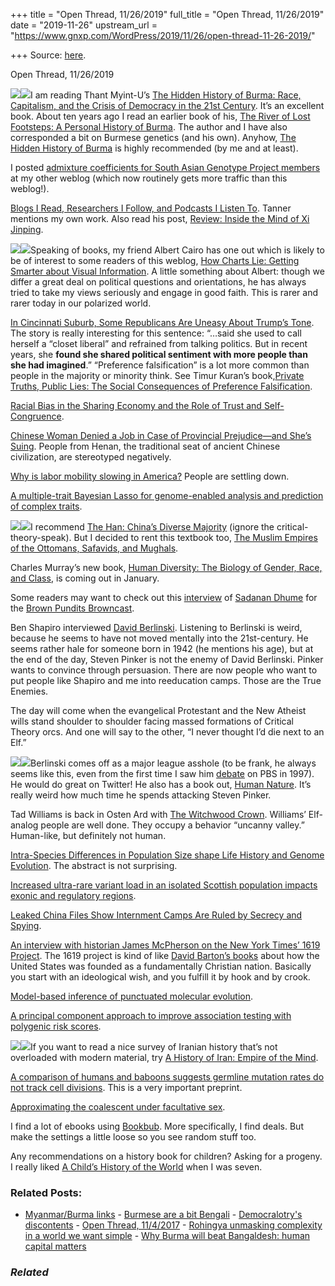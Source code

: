 +++
title = "Open Thread, 11/26/2019"
full_title = "Open Thread, 11/26/2019"
date = "2019-11-26"
upstream_url = "https://www.gnxp.com/WordPress/2019/11/26/open-thread-11-26-2019/"

+++
Source: [here](https://www.gnxp.com/WordPress/2019/11/26/open-thread-11-26-2019/).

Open Thread, 11/26/2019

[![](https://i0.wp.com/www.gnxp.com/WordPress/wp-content/uploads/2019/11/hiddenhistoryofburma.jpeg?resize=182%2C277&ssl=1)![](https://i0.wp.com/www.gnxp.com/WordPress/wp-content/uploads/2019/11/hiddenhistoryofburma.jpeg?resize=182%2C277&ssl=1)](https://www.amazon.com/exec/obidos/ASIN/B07P9DCVP2/geneexpressio-20)I am reading Thant Myint-U’s [The Hidden History of Burma: Race, Capitalism, and the Crisis of Democracy in the 21st Century](https://www.amazon.com/exec/obidos/ASIN/B07P9DCVP2/geneexpressio-20). It’s an excellent book. About ten years ago I read an earlier book of his, [The River of Lost Footsteps: A Personal History of Burma](https://www.amazon.com/exec/obidos/ASIN/0374531161/geneexpressio-20). The author and I have also corresponded a bit on Burmese genetics (and his own). Anyhow, [The Hidden History of Burma](https://www.amazon.com/exec/obidos/ASIN/B07P9DCVP2/geneexpressio-20) is highly recommended (by me and at least).

I posted [admixture coefficients for South Asian Genotype Project members](https://www.brownpundits.com/2019/11/26/some-admixture-coefficients-for-south-asian-genotype-project-members/) at my other weblog (which now routinely gets more traffic than this weblog!).

[Blogs I Read, Researchers I Follow, and Podcasts I Listen To](https://scholars-stage.blogspot.com/2019/11/blogs-i-read-researchers-i-follow-and.html). Tanner mentions my own work. Also read his post, [Review: Inside the Mind of Xi Jinping](https://scholars-stage.blogspot.com/2019/11/review-inside-mind-of-xi-jinping.html).

[![](https://i0.wp.com/www.gnxp.com/WordPress/wp-content/uploads/2019/11/howchartslie.jpeg?resize=183%2C275&ssl=1)![](https://i0.wp.com/www.gnxp.com/WordPress/wp-content/uploads/2019/11/howchartslie.jpeg?resize=183%2C275&ssl=1)](https://www.amazon.com/exec/obidos/ASIN/1324001569/geneexpressio-20)Speaking of books, my friend Albert Cairo has one out which is likely to be of interest to some readers of this weblog, [How Charts Lie: Getting Smarter about Visual Information](https://www.amazon.com/exec/obidos/ASIN/B07P88R6DW/geneexpressio-20). A little something about Albert: though we differ a great deal on political questions and orientations, he has always tried to take my views seriously and engage in good faith. This is rarer and rarer today in our polarized world.

[In Cincinnati Suburb, Some Republicans Are Uneasy About Trump’s Tone](https://www.wsj.com/articles/in-cincinnati-suburb-some-republicans-are-uneasy-about-trumps-tone-11574692823?mod=hp_listb_pos2). The story is really interesting for this sentence: “…said she used to call herself a “closet liberal” and refrained from talking politics. But in recent years, she **found she shared political sentiment with more people than she had imagined**.” “Preference falsification” is a lot more common than people in the majority or minority think. See Timur Kuran’s book,[Private Truths, Public Lies: The Social Consequences of Preference Falsification](https://www.amazon.com/exec/obidos/ASIN/0674707583/geneexpressio-20).

[Racial Bias in the Sharing Economy and the Role of Trust and Self-Congruence](https://papers.ssrn.com/sol3/papers.cfm?abstract_id=3434463).

[Chinese Woman Denied a Job in Case of Provincial Prejudice—and She’s Suing](https://www.wsj.com/articles/chinese-woman-denied-a-job-in-case-of-provincial-prejudiceand-shes-suing-11574698024?mod=hp_listb_pos1). People from Henan, the traditional seat of ancient Chinese civilization, are stereotyped negatively.

[Why is labor mobility slowing in America?](https://marginalrevolution.com/marginalrevolution/2019/11/why-is-labor-mobility-slowing-in-america.html) People are settling down.

[A multiple-trait Bayesian Lasso for genome-enabled analysis and prediction of complex traits](https://www.biorxiv.org/content/10.1101/852749v1).

[![](https://i0.wp.com/www.gnxp.com/WordPress/wp-content/uploads/2019/11/muslimempires.jpeg?resize=183%2C275&ssl=1)![](https://i0.wp.com/www.gnxp.com/WordPress/wp-content/uploads/2019/11/muslimempires.jpeg?resize=183%2C275&ssl=1)](https://www.amazon.com/exec/obidos/ASIN/B00NSTL6BC/geneexpressio-20)I recommend [The Han: China’s Diverse Majority](https://www.amazon.com/exec/obidos/ASIN/B0126SDYZ6/geneexpressio-20) (ignore the critical-theory-speak). But I decided to rent this textbook too, [The Muslim Empires of the Ottomans, Safavids, and Mughals](https://www.amazon.com/exec/obidos/ASIN/B00NSTL6BC/geneexpressio-20).

Charles Murray’s new book, [Human Diversity: The Biology of Gender, Race, and Class](https://www.amazon.com/exec/obidos/ASIN/B07Y82KNS1/geneexpressio-20), is coming out in January.

Some readers may want to check out this [interview](http://brownpundits.libsyn.com/sadanand-dhume-unfiltered) of [Sadanan Dhume](https://twitter.com/dhume?ref_src=twsrc%5Egoogle%7Ctwcamp%5Eserp%7Ctwgr%5Eauthor) for the [Brown Pundits Browncast](%22https://brownpundits.libsyn.com/).

Ben Shapiro interviewed [David Berlinski](https://www.podcastone.com/episode/David-Berlinski--The-Ben-Shapiro-Show-Sunday-Special-Ep-78). Listening to Berlinski is weird, because he seems to have not moved mentally into the 21st-century. He seems rather hale for someone born in 1942 (he mentions his age), but at the end of the day, Steven Pinker is not the enemy of David Berlinski. Pinker wants to convince through persuasion. There are now people who want to put people like Shapiro and me into reeducation camps. Those are the True Enemies.

The day will come when the evangelical Protestant and the New Atheist wills stand shoulder to shoulder facing massed formations of Critical Theory orcs. And one will say to the other, “I never thought I’d die next to an Elf.”

[![](https://i0.wp.com/www.gnxp.com/WordPress/wp-content/uploads/2019/11/sulla.jpeg?resize=200%2C252&ssl=1)![](https://i0.wp.com/www.gnxp.com/WordPress/wp-content/uploads/2019/11/sulla.jpeg?resize=200%2C252&ssl=1)](https://www.amazon.com/exec/obidos/ASIN/022656682X/geneexpressio-20)Berlinski comes off as a major league asshole (to be frank, he always seems like this, even from the first time I saw him [debate](https://www.youtube.com/watch?v=ITqiIQu-fbA) on PBS in 1997). He would do great on Twitter! He also has a book out, [Human Nature](https://www.amazon.com/exec/obidos/ASIN/B07Z43L655/geneexpressio-20). It’s really weird how much time he spends attacking Steven Pinker.

Tad Williams is back in Osten Ard with [The Witchwood Crown](https://www.amazon.com/exec/obidos/ASIN/B01IAUG3FM/geneexpressio-20). Williams’ Elf-analog people are well done. They occupy a behavior “uncanny valley.” Human-like, but definitely not human.

[Intra-Species Differences in Population Size shape Life History and Genome Evolution](https://www.biorxiv.org/content/10.1101/852368v1). The abstract is not surprising.

[Increased ultra-rare variant load in an isolated Scottish population impacts exonic and regulatory regions](https://journals.plos.org/plosgenetics/article?id=10.1371/journal.pgen.1008480).

[Leaked China Files Show Internment Camps Are Ruled by Secrecy and Spying](https://www.nytimes.com/2019/11/24/world/asia/leak-chinas-internment-camps.html?action=click&module=Top%20Stories&pgtype=Homepage).

[An interview with historian James McPherson on the New York Times’ 1619 Project](https://www.wsws.org/en/articles/2019/11/14/mcph-n14.html). The 1619 project is kind of like [David Barton’s books](https://en.wikipedia.org/wiki/David_Barton_(author)) about how the United States was founded as a fundamentally Christian nation. Basically you start with an ideological wish, and you fulfill it by hook and by crook.

[Model-based inference of punctuated molecular evolution](https://www.biorxiv.org/content/10.1101/852343v1).

[A principal component approach to improve association testing with polygenic risk scores](https://www.biorxiv.org/content/10.1101/847020v1).

[![](https://i0.wp.com/www.gnxp.com/WordPress/wp-content/uploads/2018/03/ahistoryofiran.jpeg?resize=183%2C276&ssl=1)![](https://i0.wp.com/www.gnxp.com/WordPress/wp-content/uploads/2018/03/ahistoryofiran.jpeg?resize=183%2C276&ssl=1)](https://www.amazon.com/exec/obidos/ASIN/B01AFE3B88/geneexpressio-20)If you want to read a nice survey of Iranian history that’s not overloaded with modern material, try [A History of Iran: Empire of the Mind](https://www.amazon.com/exec/obidos/ASIN/B01AFE3B88/geneexpressio-20).

[A comparison of humans and baboons suggests germline mutation rates do not track cell divisions](https://www.biorxiv.org/content/10.1101/844910v1). This is a very important preprint.

[Approximating the coalescent under facultative sex](https://www.biorxiv.org/content/10.1101/846568v1).

I find a lot of ebooks using [Bookbub](https://landing.bookbub.com/covers_ext_scrolling/?source=ga_bookbub_exact&gclid=Cj0KCQiAt_PuBRDcARIsAMNlBdr5fzEiesUFqFw0-2fGijPf92XYQFWj4VSGq_rxhj1uoCx77NEi9GcaAgdlEALw_wcB). More specifically, I find deals. But make the settings a little loose so you see random stuff too.

Any recommendations on a history book for children? Asking for a progeny. I really liked [A Child’s History of the World](https://www.amazon.com/exec/obidos/ASIN/160796533X/geneexpressio-20) when I was seven.

### Related Posts:

- [Myanmar/Burma
  links](https://www.gnxp.com/WordPress/2007/09/27/myanmar-burma-links/) - [Burmese are a bit
  Bengali](https://www.gnxp.com/WordPress/2018/06/19/south-asian-ancestry-in-southeast-asians/) - [Democralotry's
  discontents](https://www.gnxp.com/WordPress/2014/07/07/democralotrys-discontents/) - [Open Thread,
  11/4/2017](https://www.gnxp.com/WordPress/2017/12/04/open-thread-11-4-2017/) - [Rohingya unmasking complexity in a world we want
  simple](https://www.gnxp.com/WordPress/2017/09/03/rohingya-unmasking-complexity-in-a-world-we-want-simple/) - [Why Burma will beat Bangaldesh: human capital
  matters](https://www.gnxp.com/WordPress/2008/04/10/why-burma-will-beat-bangaldesh-human-capital-matters/)

### *Related*

[](https://www.addtoany.com/add_to/facebook?linkurl=https%3A%2F%2Fwww.gnxp.com%2FWordPress%2F2019%2F11%2F26%2Fopen-thread-11-26-2019%2F&linkname=Open%20Thread%2C%2011%2F26%2F2019 "Facebook")[](https://www.addtoany.com/add_to/twitter?linkurl=https%3A%2F%2Fwww.gnxp.com%2FWordPress%2F2019%2F11%2F26%2Fopen-thread-11-26-2019%2F&linkname=Open%20Thread%2C%2011%2F26%2F2019 "Twitter")[](https://www.addtoany.com/add_to/email?linkurl=https%3A%2F%2Fwww.gnxp.com%2FWordPress%2F2019%2F11%2F26%2Fopen-thread-11-26-2019%2F&linkname=Open%20Thread%2C%2011%2F26%2F2019 "Email")[](https://www.addtoany.com/share)
